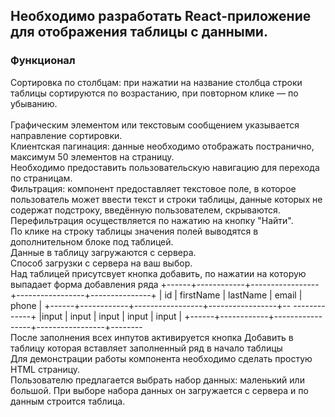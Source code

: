 <h2>Необходимо разработать React-приложение для отображения таблицы с данными.</h2> 
<h3>Функционал</h3>

Сортировка по столбцам: при нажатии на название столбца строки таблицы сортируются по возрастанию, при повторном клике — по убыванию.</br>
</br>Графическим элементом или текстовым сообщением указывается направление сортировки.
</br>Клиентская пагинация: данные необходимо отображать постранично, максимум 50 элементов на страницу. 
</br>Необходимо предоставить пользовательскую навигацию для перехода по страницам.
</br>Фильтрация: компонент предоставляет текстовое поле, в которое пользователь может ввести текст и строки таблицы, данные которых не содержат подстроку, введённую пользователем, скрываются. Перефильтрация осуществляется по нажатию на кнопку "Найти".
</br>По клике на строку таблицы значения полей выводятся в дополнительном блоке под таблицей.
</br>Данные в таблицу загружаются с сервера. 
</br>Способ загрузки с сервера на ваш выбор.
</br>Над таблицей присутсвует кнопка добавить, по нажатии на которую выпадает форма добавления ряда 
+------+------------+-----------------+-----------------+---------------+ | id | firstName | lastName | email | phone | +------+------------+-----------------+-----------------+--                                                           -------------+ |input | input | input | input | input | +------+------------+-----------------+-----------------+--------
</br>После заполнения всех инпутов активируется кнопка Добавить в таблицу которая вставляет заполненный ряд в начало таблицы
</br>Для демонстрации работы компонента необходимо сделать простую HTML страницу. </br>Пользователю предлагается выбрать набор данных: маленький или большой. При выборе набора данных он загружается с сервера и по данным строится таблица.
